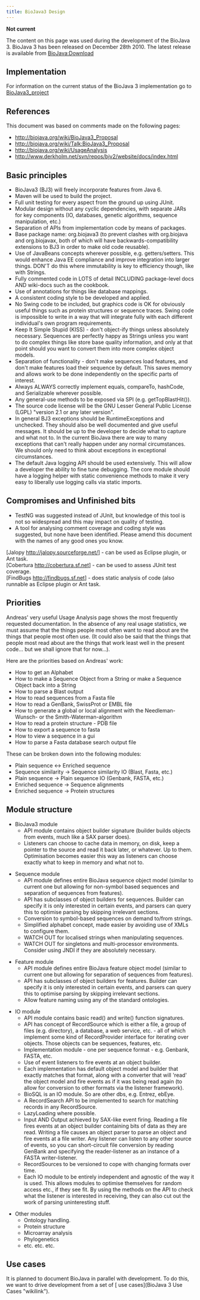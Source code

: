 ```yaml
---
title: BioJava3 Design
---
```


**Not current**

The content on this page was used during the development of the BioJava
3. BioJava 3 has been released on December 28th 2010. The latest release
is available from <BioJava:Download>

Implementation
--------------

For information on the current status of the BioJava 3 implementation go
to [BioJava3\_project](BioJava3_project "wikilink")

References
----------

This document was based on comments made on the following pages:

-   <http://biojava.org/wiki/BioJava3_Proposal>
-   <http://biojava.org/wiki/Talk:BioJava3_Proposal>
-   <http://biojava.org/wiki/UsageAnalysis>
-   <http://www.derkholm.net/svn/repos/bjv2/website/docs/index.html>

Basic principles
----------------

-   BioJava3 (BJ3) will freely incorporate features from Java 6.
-   Maven will be used to build the project.
-   Full unit testing for every aspect from the ground up using JUnit.
-   Modular design without any cyclic dependencies, with separate JARs
    for key components (IO, databases, genetic algorithms, sequence
    manipulation, etc.)
-   Separation of APIs from implementation code by means of packages.
-   Base package name: org.biojava3 (to prevent clashes with org.biojava
    and org.biojavax, both of which will have backwards-compatibility
    extensions to BJ3 in order to make old code reusable).
-   Use of JavaBeans concepts wherever possible, e.g. getters/setters.
    This would enhance Java EE compliance and improve integration into
    larger things. DON'T do this where immutability is key to efficiency
    though, like with Strings.
-   Fully commented code in LOTS of detail INCLUDING package-level docs
    AND wiki-docs such as the cookbook.
-   Use of annotations for things like database mappings.
-   A consistent coding style to be developed and applied.
-   No Swing code to be included, but graphics code is OK for obviously
    useful things such as protein structures or sequence traces. Swing
    code is impossible to write in a way that will integrate fully with
    each different individual's own program requirements.
-   Keep It Simple Stupid (KISS) - don't object-ify things unless
    absolutely necessary. Sequences are perfectly happy as Strings
    unless you want to do complex things like store base quality
    information, and only at that point should you want to convert them
    into more complex object models.
-   Separation of functionality - don't make sequences load features,
    and don't make features load their sequence by default. This saves
    memory and allows work to be done independently on the specific
    parts of interest.
-   Always ALWAYS correctly implement equals, compareTo, hashCode, and
    Serializable wherever possible.
-   Any general-use methods to be exposed via SPI (e.g.
    getTopBlastHit()).
-   The source code license will be the GNU Lesser General Public
    License (LGPL) "version 2.1 or any later version".
-   In general BJ3 exceptions should be RuntimeExceptions and unchecked.
    They should also be well documented and give useful messages. It
    should be up to the developer to decide what to capture and what not
    to. In the current BioJava there are way to many exceptions that
    can't really happen under any normal circumstances. We should only
    need to think about exceptions in exceptional circumstances.
-   The default Java logging API should be used extensively. This will
    allow a developer the ability to fine tune debugging. The core
    module should have a logging helper with static convenience methods
    to make it very easy to liberally use logging calls via static
    imports.

Compromises and Unfinished bits
-------------------------------

-   TestNG was suggested instead of JUnit, but knowledge of this tool is
    not so widespread and this may impact on quality of testing.
-   A tool for analysing comment coverage and coding style was
    suggested, but none have been identified. Please amend this document
    with the names of any good ones you know.

[Jalopy <http://jalopy.sourceforge.net/>] - can be used as Eclipse
plugin, or Ant task.  
[Cobertura <http://cobertura.sf.net>] - can be used to assess JUnit test
coverage.  
[FindBugs <http://findbugs.sf.net>] - does static analysis of code (also
runnable as Eclipse plugin or Ant task.

Priorities
----------

Andreas' very useful Usage Analysis page shows the most frequently
requested documentation. In the absence of any real usage statistics, we
must assume that the things people most often want to read about are the
things that people most often use. (It could also be said that the
things that people most read about are the things that work least well
in the present code... but we shall ignore that for now...).

Here are the priorities based on Andreas' work:

-   How to get an Alphabet
-   How to make a Sequence Object from a String or make a Sequence
    Object back into a String
-   How to parse a Blast output
-   How to read sequences from a Fasta file
-   How to read a GenBank, SwissProt or EMBL file
-   How to generate a global or local alignment with the
    Needleman-Wunsch- or the Smith-Waterman-algorithm
-   How to read a protein structure - PDB file
-   How to export a sequence to fasta
-   How to view a sequence in a gui
-   How to parse a Fasta database search output file

These can be broken down into the following modules:

-   Plain sequence \<-\> Enriched sequence
-   Sequence similarity -\> Sequence similarity IO (Blast, Fasta, etc.)
-   Plain sequence -\> Plain sequence IO (Genbank, FASTA, etc.)
-   Enriched sequence -\> Sequence alignments
-   Enriched sequence -\> Protein structures

Module structure
----------------

-   BioJava3 module
    -   API module contains object builder signature (builder builds
        objects from events, much like a SAX parser does).
    -   Listeners can choose to cache data in memory, on disk, keep a
        pointer to the source and read it back later, or whatever. Up to
        them. Optimisation becomes easier this way as listeners can
        choose exactly what to keep in memory and what not to.

<!-- -->

-   Sequence module
    -   API module defines entire BioJava sequence object model (similar
        to current one but allowing for non-symbol based sequences and
        separation of sequences from features).
    -   API has subclasses of object builders for sequences. Builder can
        specify it is only interested in certain events, and parsers can
        query this to optimise parsing by skipping irrelevant sections.
    -   Conversion to symbol-based sequences on demand to/from strings.
    -   Simplified alphabet concept, made easier by avoiding use of XMLs
        to configure them.
    -   WATCH OUT for localised strings when manipulating sequences.
    -   WATCH OUT for singletons and multi-processor environments.
        Consider using JNDI if they are absolutely necessary.

<!-- -->

-   Feature module
    -   API module defines entire BioJava feature object model (similar
        to current one but allowing for separation of sequences from
        features).
    -   API has subclasses of object builders for features. Builder can
        specify it is only interested in certain events, and parsers can
        query this to optimise parsing by skipping irrelevant sections.
    -   Allow feature naming using any of the standard ontologies.

<!-- -->

-   IO module
    -   API module contains basic read() and write() function
        signatures.
    -   API has concept of RecordSource which is either a file, a group
        of files (e.g. directory), a database, a web service, etc. - all
        of which implement some kind of RecordProvider interface for
        iterating over objects. Those objects can be sequences,
        features, etc.
    -   Implementation module - one per sequence format - e.g. Genbank,
        FASTA, etc.
    -   Use of event listeners to fire events at an object builder.
    -   Each implementation has default object model and builder that
        exactly matches that format, along with a converter that will
        'read' the object model and fire events as if it was being read
        again (to allow for conversion to other formats via the listener
        framework).
    -   BioSQL is an IO module. So are other dbs, e.g. Entrez, ebEye.
    -   A RecordSearch API to be implemented to search for matching
        records in any RecordSource.
    -   LazyLoading where possible.
    -   Input AND Output achieved by SAX-like event firing. Reading a
        file fires events at an object builder containing bits of data
        as they are read. Writing a file causes an object parser to
        parse an object and fire events at a file writer. Any listener
        can listen to any other source of events, so you can
        short-circuit file conversion by reading GenBank and specifying
        the reader-listener as an instance of a FASTA writer-listener.
    -   RecordSources to be versioned to cope with changing formats over
        time.
    -   Each IO module to be entirely independent and agnostic of the
        way it is used. This allows modules to optimise themselves for
        random access etc., if they see fit. By using the methods on the
        API to check what the listener is interested in receiving, they
        can also cut out the work of parsing uninteresting stuff.

<!-- -->

-   Other modules
    -   Ontology handling.
    -   Protein structure
    -   Microarray analysis
    -   Phylogenetics
    -   etc. etc. etc.

Use cases
---------

It is planned to document BioJava in parallel with development. To do
this, we want to drive development from a set of [ use
cases](BioJava 3 Use Cases "wikilink").
